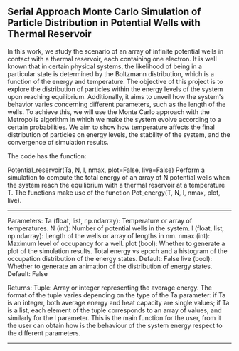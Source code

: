 ## Serial Approach Monte Carlo Simulation of Particle Distribution in Potential Wells with Thermal Reservoir

In this work, we study the scenario of an array of infinite potential wells in contact with a thermal reservoir, each containing one electron. It is well known that in certain physical systems, the likelihood of being in a particular state is determined by the Boltzmann distribution, which is a function of the energy and temperature.
The objective of this project is to explore the distribution of particles within the energy levels of the system upon reaching equilibrium. Additionally, it aims to unveil how the system's behavior varies concerning different parameters, such as the length of the wells. To achieve this, we will use the Monte Carlo approach with the Metropolis algorithm in which we make the system evolve according to a certain probabilities. We aim to show how temperature affects the final distribution of particles on energy levels, the stability of the system, and the convergence of simulation results.

The code has the function:

Potential_reservoir(Ta, N, l, nmax, plot=False, live=False)
Perform a simulation to compute the total energy of an array of N potential wells when the system reach the equilibrium with a thermal reservoir at a temperature T. The functions make use of the function Pot_energy(T, N, l, nmax, plot, live).

------------------------------------------
Parameters:
    Ta (float, list, np.ndarray): Temperature or array of temperatures.
    N (int): Number of potential wells in the system.
    l (float, list, np.ndarray): Length of the wells or array of lengths in nm.
    nmax (int): Maximum level of occupancy for a well.
    plot (bool): Whether to generate a plot of the simulation results. Total energy vs epoch and a histogram of the occupation distribution of the energy states. Default: False
    live (bool): Whether to generate an animation of the distribution of energy states. Default: False

Returns:
    Tuple: Array or integer representing the average energy. The format of the tuple varies depending on the type of the Ta parameter: if Ta is an integer, both average energy and heat capacity are single values; if Ta is a list, each element of the tuple corresponds to an array of values, and similarly for the l parameter.
This is the main function for the user, from it the user can obtain how is the behaviour of the system energy respect to the different parameters.

------------------------------------------
